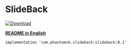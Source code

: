 SlideBack
=========

[ ![Download](https://api.bintray.com/packages/phantomtvk/SlideBack/SlideBack/images/download.svg?version=0.1.4) ](https://bintray.com/phantomtvk/SlideBack/SlideBack/0.1.4/link)

[__README in English__](https://github.com/phantomVK/SlideBack/blob/master/README.md)

```
implementation 'com.phantomvk.slideback:slideback:0.1'
```

